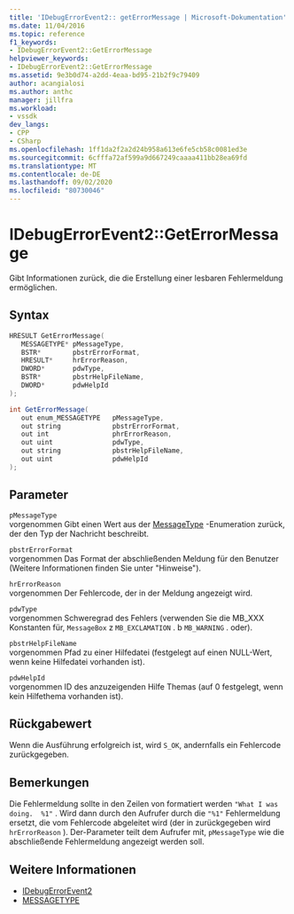 ```yaml
---
title: 'IDebugErrorEvent2:: getErrorMessage | Microsoft-Dokumentation'
ms.date: 11/04/2016
ms.topic: reference
f1_keywords:
- IDebugErrorEvent2::GetErrorMessage
helpviewer_keywords:
- IDebugErrorEvent2::GetErrorMessage
ms.assetid: 9e3b0d74-a2dd-4eaa-bd95-21b2f9c79409
author: acangialosi
ms.author: anthc
manager: jillfra
ms.workload:
- vssdk
dev_langs:
- CPP
- CSharp
ms.openlocfilehash: 1ff1da2f2a2d24b958a613e6fe5cb58c0081ed3e
ms.sourcegitcommit: 6cfffa72af599a9d667249caaaa411bb28ea69fd
ms.translationtype: MT
ms.contentlocale: de-DE
ms.lasthandoff: 09/02/2020
ms.locfileid: "80730046"
---
```

# <a name="idebugerrorevent2geterrormessage"></a>IDebugErrorEvent2::GetErrorMessage
Gibt Informationen zurück, die die Erstellung einer lesbaren Fehlermeldung ermöglichen.

## <a name="syntax"></a>Syntax

```cpp
HRESULT GetErrorMessage(
   MESSAGETYPE* pMessageType,
   BSTR*        pbstrErrorFormat,
   HRESULT*     hrErrorReason,
   DWORD*       pdwType,
   BSTR*        pbstrHelpFileName,
   DWORD*       pdwHelpId
);
```

```csharp
int GetErrorMessage(
   out enum_MESSAGETYPE   pMessageType,
   out string             pbstrErrorFormat,
   out int                phrErrorReason,
   out uint               pdwType,
   out string             pbstrHelpFileName,
   out uint               pdwHelpId
);
```

## <a name="parameters"></a>Parameter
`pMessageType`\
vorgenommen Gibt einen Wert aus der [MessageType](../../../extensibility/debugger/reference/messagetype.md) -Enumeration zurück, der den Typ der Nachricht beschreibt.

`pbstrErrorFormat`\
vorgenommen Das Format der abschließenden Meldung für den Benutzer (Weitere Informationen finden Sie unter "Hinweise").

`hrErrorReason`\
vorgenommen Der Fehlercode, der in der Meldung angezeigt wird.

`pdwType`\
vorgenommen Schweregrad des Fehlers (verwenden Sie die MB_XXX Konstanten für, `MessageBox` z `MB_EXCLAMATION` . b `MB_WARNING` . oder).

`pbstrHelpFileName`\
vorgenommen Pfad zu einer Hilfedatei (festgelegt auf einen NULL-Wert, wenn keine Hilfedatei vorhanden ist).

`pdwHelpId`\
vorgenommen ID des anzuzeigenden Hilfe Themas (auf 0 festgelegt, wenn kein Hilfethema vorhanden ist).

## <a name="return-value"></a>Rückgabewert
 Wenn die Ausführung erfolgreich ist, wird `S_OK`, andernfalls ein Fehlercode zurückgegeben.

## <a name="remarks"></a>Bemerkungen
 Die Fehlermeldung sollte in den Zeilen von formatiert werden `"What I was doing.  %1"` . Wird dann durch den Aufrufer durch die `"%1"` Fehlermeldung ersetzt, die vom Fehlercode abgeleitet wird (der in zurückgegeben wird `hrErrorReason` ). Der-Parameter teilt dem Aufrufer mit, `pMessageType` wie die abschließende Fehlermeldung angezeigt werden soll.

## <a name="see-also"></a>Weitere Informationen
- [IDebugErrorEvent2](../../../extensibility/debugger/reference/idebugerrorevent2.md)
- [MESSAGETYPE](../../../extensibility/debugger/reference/messagetype.md)

